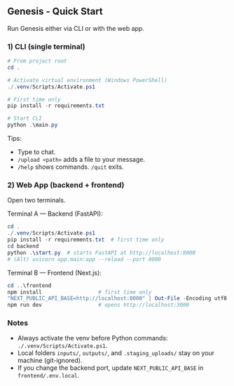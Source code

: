 ## Genesis - Quick Start

Run Genesis either via CLI or with the web app.

### 1) CLI (single terminal)

```powershell
# From project root
cd .

# Activate virtual environment (Windows PowerShell)
./.venv/Scripts/Activate.ps1

# First time only
pip install -r requirements.txt

# Start CLI
python .\main.py
```

Tips:
- Type to chat.
- `/upload <path>` adds a file to your message.
- `/help` shows commands. `/quit` exits.

### 2) Web App (backend + frontend)

Open two terminals.

Terminal A — Backend (FastAPI):
```powershell
cd .
./.venv/Scripts/Activate.ps1
pip install -r requirements.txt  # first time only
cd backend
python .\start.py  # starts FastAPI at http://localhost:8000
# (Alt) uvicorn app.main:app --reload --port 8000
```

Terminal B — Frontend (Next.js):
```powershell
cd ..\frontend
npm install                  # first time only
"NEXT_PUBLIC_API_BASE=http://localhost:8000" | Out-File -Encoding utf8 -Append .env.local
npm run dev                  # opens http://localhost:3000
```

### Notes
- Always activate the venv before Python commands: `./.venv/Scripts/Activate.ps1`.
- Local folders `inputs/`, `outputs/`, and `.staging_uploads/` stay on your machine (git-ignored).
- If you change the backend port, update `NEXT_PUBLIC_API_BASE` in `frontend/.env.local`.
